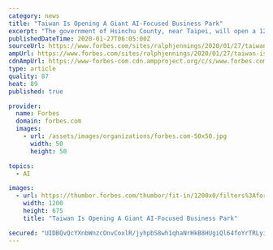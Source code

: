 ```yaml
---
category: news
title: "Taiwan Is Opening A Giant AI-Focused Business Park"
excerpt: "The government of Hsinchu County, near Taipei, will open a 126,000-square-meter AI business park near one of Taiwan’s major all-purpose high-tech zones and two top universities."
publishedDateTime: 2020-01-27T06:05:00Z
sourceUrl: https://www.forbes.com/sites/ralphjennings/2020/01/27/taiwan-is-opening-a-giant-ai-focused-business-park/
ampUrl: https://www.forbes.com/sites/ralphjennings/2020/01/27/taiwan-is-opening-a-giant-ai-focused-business-park/amp/
cdnAmpUrl: https://www-forbes-com.cdn.ampproject.org/c/s/www.forbes.com/sites/ralphjennings/2020/01/27/taiwan-is-opening-a-giant-ai-focused-business-park/amp/
type: article
quality: 87
heat: 89
published: true

provider:
  name: Forbes
  domain: forbes.com
  images:
    - url: /assets/images/organizations/forbes.com-50x50.jpg
      width: 50
      height: 50

topics:
  - AI

images:
  - url: https://thumbor.forbes.com/thumbor/fit-in/1200x0/filters%3Aformat%28jpg%29/https%3A%2F%2Fspecials-images.forbesimg.com%2Fimageserve%2F5e2a897aa854780006af60ec%2F0x0.jpg%3FcropX1%3D0%26cropX2%3D4800%26cropY1%3D147%26cropY2%3D2847
    width: 1200
    height: 675
    title: "Taiwan Is Opening A Giant AI-Focused Business Park"

secured: "UIDBQvQcYXnbWnzcOnvCoxlR/jyhpbS8wh1qhaNrHkB8HUgiQl64foYrTRLyiDimE+F7hL/Npu0bNI0pm1N7w1r/GiuU5IGqz1CiFXSaOHikmLOmc3q4h7FeO30t1tX/n4FxF5uDKkJeOPYR16hRrcA2WsF9eiOUrvcD7qHcGCKA/P7O3wsI9cV6l5NpIRKn4JzLqHFb98tVz7Jf1OCQmkeETruXyBgh8kcqF0CSWPgbI3jd27D7l8WHb8zu7ZJ9EXsO6dhPyP6bDjPeurzKsHyUvpBPPIRr1Z6xHWn4Ds+ukT7oi/ZLuXTEiDQEbo0emnuGNB+OvEhZy6zXcCxPMKJOF5jpKvAl31ShofdmblukTnxb+pRd3i3aVUg3Dvb7mioGwaOOnGhMWeGQO7OjKS4dhERK9JmwJQ1OUUxB46K113fusCdCxSGCRynEQ0Qu49zrMqnN9P610z1xWDfJkt1aUe6nCGzdr5wSdhX/MpY=;VSem7aPK41bU3vfaBiRg2w=="
---
```


